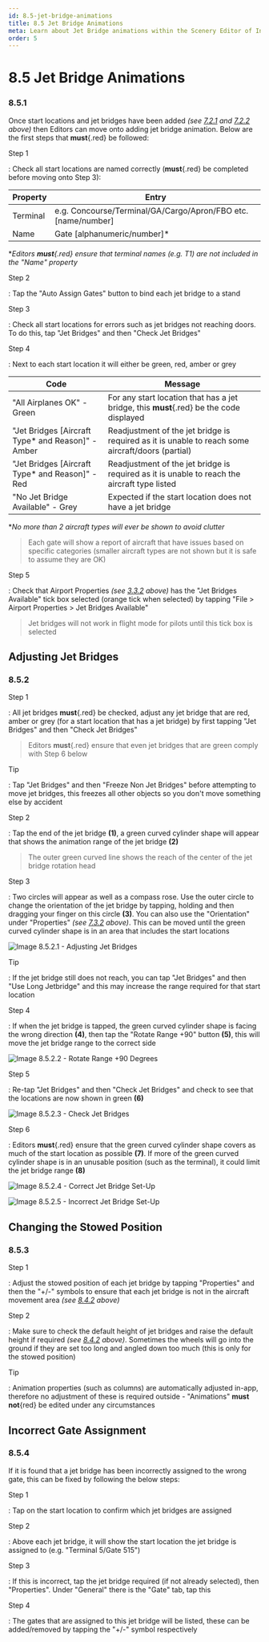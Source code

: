 ```yaml
---
id: 8.5-jet-bridge-animations
title: 8.5 Jet Bridge Animations
meta: Learn about Jet Bridge animations within the Scenery Editor of Infinite Flight.
order: 5
---
```




# 8.5 Jet Bridge Animations 



### 8.5.1

Once start locations and jet bridges have been added *(see [7.2.1](/guide/scenery-editor-manual/7.-objects/7.2-selection-and-placement#7.2.1) and [7.2.2](/guide/scenery-editor-manual/7.-objects/7.2-selection-and-placement#7.2.2) above)* then Editors can move onto adding jet bridge animation. Below are the first steps that **must**{.red} be followed:



Step 1

: Check all start locations are named correctly (**must**{.red} be completed before moving onto Step 3):



| Property | Entry                                                        |
| -------- | ------------------------------------------------------------ |
| Terminal | e.g. Concourse/Terminal/GA/Cargo/Apron/FBO etc. [name/number] |
| Name     | Gate [alphanumeric/number]*                                  |

**Editors **must**{.red} ensure that terminal names (e.g. T1) are not included in the "Name" property*



Step 2

: Tap the "Auto Assign Gates" button to bind each jet bridge to a stand



Step 3

: Check all start locations for errors such as jet bridges not reaching doors. To do this, tap "Jet Bridges" and then "Check Jet Bridges"



Step 4

: Next to each start location it will either be green, red, amber or grey



| Code                                              | Message                                                      |
| ------------------------------------------------- | ------------------------------------------------------------ |
| "All Airplanes OK" - Green                        | For any start location that has a jet bridge, this **must**{.red} be the code displayed |
| "Jet Bridges [Aircraft Type* and Reason]" - Amber | Readjustment of the jet bridge is required as it is unable to reach some aircraft/doors (partial) |
| "Jet Bridges [Aircraft Type* and Reason]" - Red   | Readjustment of the jet bridge is required as it is unable to reach the aircraft type listed |
| "No Jet Bridge Available" - Grey                  | Expected if the start location does not have a jet bridge    |

**No more than 2 aircraft types will ever be shown to avoid clutter*



> Each gate will show a report of aircraft that have issues based on specific categories (smaller aircraft types are not shown but it is safe to assume they are OK)



Step 5

: Check that Airport Properties *(see [3.3.2](/guide/scenery-editor-manual/3.-getting-started/3.3-airport-properties#3.3.2) above)* has the "Jet Bridges Available" tick box selected (orange tick when selected) by tapping "File > Airport Properties > Jet Bridges Available"



> Jet bridges will not work in flight mode for pilots until this tick box is selected



## Adjusting Jet Bridges

### 8.5.2

Step 1

: All jet bridges **must**{.red} be checked, adjust any jet bridge that are red, amber or grey (for a start location that has a jet bridge) by first tapping "Jet Bridges" and then "Check Jet Bridges"



> Editors **must**{.red} ensure that even jet bridges that are green comply with Step 6 below



Tip

: Tap "Jet Bridges" and then "Freeze Non Jet Bridges" before attempting to move jet bridges, this freezes all other objects so you don't move something else by accident



Step 2

: Tap the end of the jet bridge **(1)**, a green curved cylinder shape will appear that shows the animation range of the jet bridge **(2)**



> The outer green curved line shows the reach of the center of the jet bridge rotation head 



Step 3

: Two circles will appear as well as a compass rose. Use the outer circle to change the orientation of the jet bridge by tapping, holding and then dragging your finger on this circle **(3)**. You can also use the "Orientation" under "Properties" *(see [7.3.2](/guide/scenery-editor-manual/7.-objects/7.3-properties#7.3.2) above)*. This can be moved until the green curved cylinder shape is in an area that includes the start locations



![Image 8.5.2.1 - Adjusting Jet Bridges](_images/manual/frames/7.5.2.1.png)



Tip

: If the jet bridge still does not reach, you can tap "Jet Bridges" and then "Use Long Jetbridge" and this may increase the range required for that start location



Step 4

: If when the jet bridge is tapped, the green curved cylinder shape is facing the wrong direction **(4)**, then tap the "Rotate Range +90" button **(5)**, this will move the jet bridge range to the correct side



![Image 8.5.2.2 - Rotate Range +90 Degrees](_images/manual/frames/7.5.2.2.png)



Step 5

: Re-tap "Jet Bridges" and then "Check Jet Bridges" and check to see that the locations are now shown in green **(6)**



![Image 8.5.2.3 - Check Jet Bridges](_images/manual/frames/7.5.2.3.png)



Step 6

: Editors **must**{.red} ensure that the green curved cylinder shape covers as much of the start location as possible **(7)**. If more of the green curved cylinder shape is in an unusable position (such as the terminal), it could limit the jet bridge range **(8)**



![Image 8.5.2.4 - Correct Jet Bridge Set-Up](_images/manual/frames/7.5.3.4b.png)



![Image 8.5.2.5 - Incorrect Jet Bridge Set-Up](_images/manual/frames/7.5.3.5b.png)





## Changing the Stowed Position

### 8.5.3

Step 1

: Adjust the stowed position of each jet bridge by tapping "Properties" and then the "+/-" symbols to ensure that each jet bridge is not in the aircraft movement area *(see [8.4.2](/guide/scenery-editor-manual/8.-airport-gate/8.4-jet-bridges#8.4.2) above)*



Step 2

: Make sure to check the default height of jet bridges and raise the default height if required *(see [8.4.2](/guide/scenery-editor-manual/8.-airport-gate/8.4-jet-bridges#8.4.2) above)*. Sometimes the wheels will go into the ground if they are set too long and angled down too much (this is only for the stowed position)



Tip

: Animation properties (such as columns) are automatically adjusted in-app, therefore no adjustment of these is required outside - "Animations" **must not**{red} be edited under any circumstances



## Incorrect Gate Assignment

### 8.5.4

If it is found that a jet bridge has been incorrectly assigned to the wrong gate, this can be fixed by following the below steps:



Step 1

: Tap on the start location to confirm which jet bridges are assigned



Step 2

: Above each jet bridge, it will show the start location the jet bridge is assigned to (e.g. "Terminal 5/Gate 515")



Step 3

: If this is incorrect, tap the jet bridge required (if not already selected), then "Properties". Under "General" there is the "Gate" tab, tap this



Step 4

: The gates that are assigned to this jet bridge will be listed, these can be added/removed by tapping the "+/-" symbol respectively

